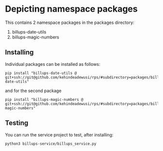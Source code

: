 # Depicting namespace packages

This contains 2 namespace packages in the packages directory:

1. billups-date-utils
1. billups-magic-numbers

## Installing

Individual packages can be installed as follows:

```
pip install "billups-date-utils @ git+ssh://git@github.com/kehindeadewusi/rps/#subdirectory=packages/billups-date-utils"
```

and for the second package

```
pip install "billups-magic-numbers @ git+ssh://git@github.com/kehindeadewusi/rps/#subdirectory=packages/billups-magic-numbers"
```

## Testing

You can run the service project to test, after installing:

```
python3 billups-service/billups_service.py
```
